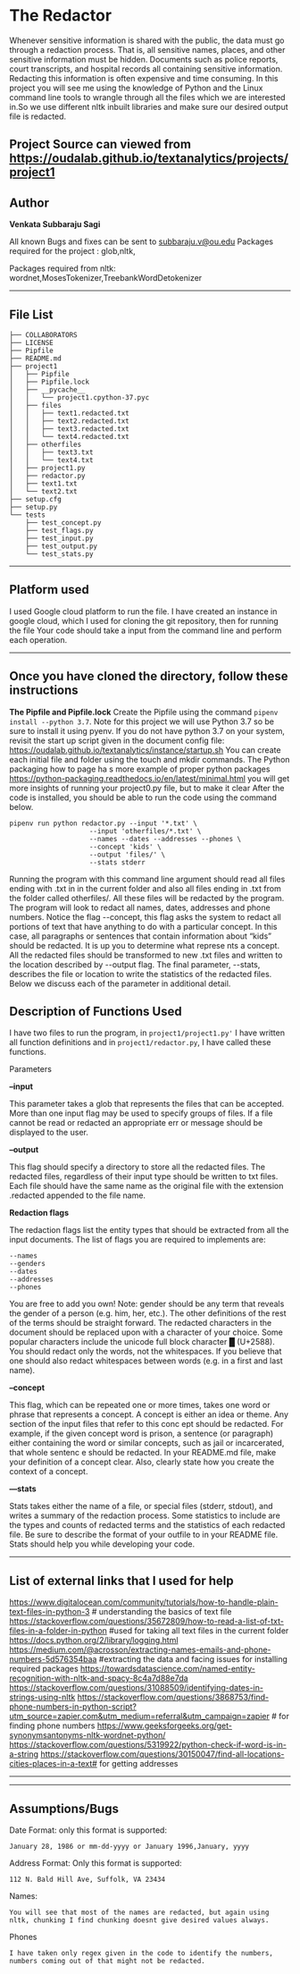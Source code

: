 # The Redactor

Whenever sensitive information is shared with the public, the data must go through a redaction process. That is, all sensitive names, places, and other sensitive information must be hidden. Documents such as police reports, court transcripts, and hospital records all containing sensitive information. Redacting this information is often expensive and time consuming.
In this project you will see me using the knowledge of Python and the Linux command line tools to wrangle through all the files which we are interested in.So we use different nltk inbuilt libraries and make sure our desired output file is redacted.


Project Source can viewed from  https://oudalab.github.io/textanalytics/projects/project1
-------------
Author 
---

**Venkata Subbaraju Sagi**

All known Bugs and fixes can be sent to subbaraju.v@ou.edu
Packages required for the project : glob,nltk,

Packages required from nltk: wordnet,MosesTokenizer,TreebankWordDetokenizer

------
File List
----
```
├── COLLABORATORS
├── LICENSE
├── Pipfile
├── README.md
├── project1
│   ├── Pipfile
│   ├── Pipfile.lock
│   ├── __pycache__
│   │   └── project1.cpython-37.pyc
│   ├── files
│   │   ├── text1.redacted.txt
│   │   ├── text2.redacted.txt
│   │   ├── text3.redacted.txt
│   │   └── text4.redacted.txt
│   ├── otherfiles
│   │   ├── text3.txt
│   │   └── text4.txt
│   ├── project1.py
│   ├── redactor.py
│   ├── text1.txt
│   └── text2.txt
├── setup.cfg
├── setup.py
└── tests
    ├── test_concept.py
    ├── test_flags.py
    ├── test_input.py
    ├── test_output.py
    └── test_stats.py
```
-------
Platform used
---
I used Google cloud platform to run the file. I have created an instance in google cloud, which I used for cloning
the git repository, then for running the file
Your code should take a input from the command line and perform each operation.

---
Once you have cloned the directory, follow these instructions
----------------
**The Pipfile and Pipfile.lock**
Create the Pipfile using the command `pipenv install --python 3.7`. Note for this project we will use Python 3.7 so
 be sure to install it using pyenv.
If you do not have python 3.7 on your system, revisit the start up script given in the document config file:
https://oudalab.github.io/textanalytics/instance/startup.sh
You can create each initial file and folder using the touch and mkdir commands. The Python packaging how to page ha
s more example of proper python packages https://python-packaging.readthedocs.io/en/latest/minimal.html
you will get more insights of running your project0.py file, but to make it clear
After the code is installed, you should be able to run the code using the command below.
```
pipenv run python redactor.py --input '*.txt' \
                    --input 'otherfiles/*.txt' \
                    --names --dates --addresses --phones \
                    --concept 'kids' \
                    --output 'files/' \
                    --stats stderr 

```
Running the program with this command line argument should read all files ending with .txt in in the current folder and also all files ending in .txt from the folder called otherfiles/. All these 
files will be redacted by the program. The program will look to redact all names, dates, addresses and phone numbers. Notice the flag --concept, this flag asks the system to redact all portions of
 text that have anything to do with a particular concept. In this case, all paragraphs or sentences that contain information about “kids” should be redacted. It is up you to determine what represe
nts a concept. All the redacted files should be transformed to new .txt files and written to the location described by --output flag. The final parameter, --stats, describes the file or location to write the statistics of the redacted files. Below we discuss each of the parameter in additional detail.

Description of Functions Used
---
I have two files to run the program, in `project1/project1.py'` I have written all function definitions and in `project1/redactor.py`, I have called these functions.

Parameters

**–input**

This parameter takes a glob that represents the files that can be accepted. More than one input flag may be used to specify groups of files. If a file cannot be read or redacted an appropriate err
or message should be displayed to the user.


**–output**

This flag should specify a directory to store all the redacted files. The redacted files, regardless of their input type should be written to txt files. Each file should have the same name as the 
original file with the extension .redacted appended to the file name.


**Redaction flags**

The redaction flags list the entity types that should be extracted from all the input documents. The list of flags you are required to implements are:
```
--names
--genders
--dates
--addresses
--phones

```

You are free to add you own! Note: gender should be any term that reveals the gender of a person (e.g. him, her, etc.). The other definitions of the rest of the terms should be straight forward. The redacted characters in the document should be replaced upon with a character of your choice. Some popular characters include the unicode full block character █ (U+2588). You should redact only the words, not the whitespaces. If you believe that one should also redact whitespaces between words (e.g. in a first and last name).

**–concept**

This flag, which can be repeated one or more times, takes one word or phrase that represents a concept. A concept is either an idea or theme. Any section of the input files that refer to this conc
ept should be redacted. For example, if the given concept word is prison, a sentence (or paragraph) either containing the word or similar concepts, such as jail or incarcerated, that whole sentenc
e should be redacted. In your README.md file, make your definition of a concept clear. Also, clearly state how you create the context of a concept.

**—stats**

Stats takes either the name of a file, or special files (stderr, stdout), and writes a summary of the redaction process. Some statistics to include are the types and counts of redacted terms and the statistics of each redacted file. Be sure to describe the format of your outfile to in your README file. Stats should help you while developing your code.

---
List of external links that I used for help
--
https://www.digitalocean.com/community/tutorials/how-to-handle-plain-text-files-in-python-3 # understanding the basics of text file
https://stackoverflow.com/questions/35672809/how-to-read-a-list-of-txt-files-in-a-folder-in-python #used for taking all text files in the current folder
https://docs.python.org/2/library/logging.html
https://medium.com/@acrosson/extracting-names-emails-and-phone-numbers-5d576354baa #extracting the data and facing issues for installing required packages
https://towardsdatascience.com/named-entity-recognition-with-nltk-and-spacy-8c4a7d88e7da
https://stackoverflow.com/questions/31088509/identifying-dates-in-strings-using-nltk
https://stackoverflow.com/questions/3868753/find-phone-numbers-in-python-script?utm_source=zapier.com&utm_medium=referral&utm_campaign=zapier # for finding phone numbers
https://www.geeksforgeeks.org/get-synonymsantonyms-nltk-wordnet-python/
https://stackoverflow.com/questions/5319922/python-check-if-word-is-in-a-string https://stackoverflow.com/questions/30150047/find-all-locations-cities-places-in-a-text#  for getting addresses

------
------
**Assumptions/Bugs**
--
Date Format: only this format is supported: 
```
January 28, 1986 or mm-dd-yyyy or January 1996,January, yyyy
```
Address Format: Only this format is supported:
```
112 N. Bald Hill Ave, Suffolk, VA 23434

```
Names:
```
You will see that most of the names are redacted, but again using nltk, chunking I find chunking doesnt give desired values always.
```
Phones
```
I have taken only regex given in the code to identify the numbers, numbers coming out of that might not be redacted.

